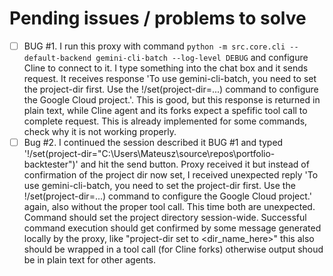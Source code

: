 # Pending issues / problems to solve

- [ ] BUG #1. I run this proxy with command `python -m src.core.cli --default-backend gemini-cli-batch --log-level DEBUG` and configure Cline to connect to it. I type something into the chat box and it sends request. It receives response 'To use gemini-cli-batch, you need to set the project-dir first. Use the !/set(project-dir=...) command to configure the Google Cloud project.'. This is good, but this response is returned in plain text, while Cline agent and its forks expect a spefific tool call to complete request. This is already implemented for some commands, check why it is not working properly.
- [ ] Bug #2. I continued the session described it BUG #1 and typed '!/set(project-dir="C:\Users\Mateusz\source\repos\portfolio-backtester")' and hit the send button. Proxy received it but instead of confirmation of the project dir now set, I received unexpected reply 'To use gemini-cli-batch, you need to set the project-dir first. Use the !/set(project-dir=...) command to configure the Google Cloud project.' again, also without the proper tool call. This time both are unexpected. Command should set the project directory session-wide. Successful command execution should get confirmed by some message generated locally by the proxy, like "project-dir set to <dir_name_here>" this also should be wrapped in a tool call (for Cline forks) otherwise output shoud be in plain text for other agents.
